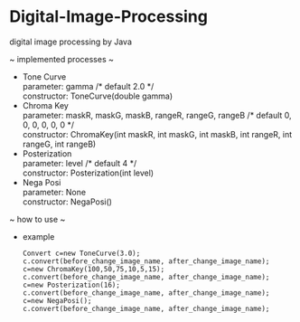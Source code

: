 # Digital-Image-Processing
digital image processing by Java

~ implemented processes ~  
  - Tone Curve  
      parameter: gamma /* default 2.0 */  
      constructor: ToneCurve(double gamma)  
  - Chroma Key  
      parameter: maskR, maskG, maskB, rangeR, rangeG, rangeB /* default 0, 0, 0, 0, 0, 0 */  
      constructor: ChromaKey(int maskR, int maskG, int maskB, int rangeR, int rangeG, int rangeB)  
  - Posterization  
      parameter: level /* default 4 */  
      constructor: Posterization(int level)  
  - Nega Posi  
      parameter: None  
      constructor: NegaPosi()  

~ how to use ~  
  - example  
    ~~~
    Convert c=new ToneCurve(3.0);  
    c.convert(before_change_image_name, after_change_image_name);  
    c=new ChromaKey(100,50,75,10,5,15);  
    c.convert(before_change_image_name, after_change_image_name);  
    c=new Posterization(16);  
    c.convert(before_change_image_name, after_change_image_name);  
    c=new NegaPosi();  
    c.convert(before_change_image_name, after_change_image_name);  
    ~~~
